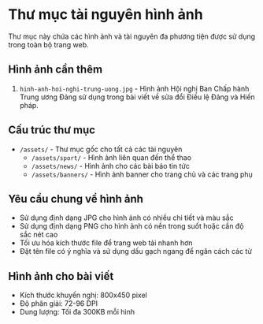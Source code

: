 # Thư mục tài nguyên hình ảnh

Thư mục này chứa các hình ảnh và tài nguyên đa phương tiện được sử dụng trong toàn bộ trang web.

## Hình ảnh cần thêm

1. `hinh-anh-hoi-nghi-trung-uong.jpg` - Hình ảnh Hội nghị Ban Chấp hành Trung ương Đảng sử dụng trong bài viết về sửa đổi Điều lệ Đảng và Hiến pháp.

## Cấu trúc thư mục

- `/assets/` - Thư mục gốc cho tất cả các tài nguyên
  - `/assets/sport/` - Hình ảnh liên quan đến thể thao
  - `/assets/news/` - Hình ảnh cho các bài báo tin tức
  - `/assets/banners/` - Hình ảnh banner cho trang chủ và các trang phụ

## Yêu cầu chung về hình ảnh

- Sử dụng định dạng JPG cho hình ảnh có nhiều chi tiết và màu sắc
- Sử dụng định dạng PNG cho hình ảnh có nền trong suốt hoặc cần độ sắc nét cao
- Tối ưu hóa kích thước file để trang web tải nhanh hơn
- Đặt tên file có ý nghĩa và sử dụng dấu gạch ngang để ngăn cách các từ

## Hình ảnh cho bài viết

- Kích thước khuyến nghị: 800x450 pixel
- Độ phân giải: 72-96 DPI
- Dung lượng: Tối đa 300KB mỗi hình 
